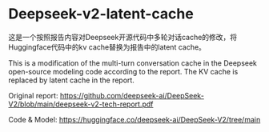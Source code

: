 # Deepseek-v2-latent-cache

这是一个按照报告内容对Deepseek开源代码中多轮对话cache的修改，将Huggingface代码中的kv cache替换为报告中的latent cache。

This is a modification of the multi-turn conversation cache in the Deepseek open-source modeling code according to the report. The KV cache is replaced by latent cache in the report.

Original report: https://github.com/deepseek-ai/DeepSeek-V2/blob/main/deepseek-v2-tech-report.pdf

Code & Model: https://huggingface.co/deepseek-ai/DeepSeek-V2/tree/main

